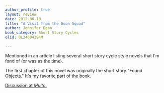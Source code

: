 ```yaml
---
author_profile: true
layout: review
date: 2012-06-10
title: "A Visit from the Goon Squad"
author: Jennifer Egan
book_category: Short Story Cycles
olid: OL24604394M

---
```


Mentioned in an article listing several short story cycle style novels that I'm fond of (or was as the time).

The first chapter of this novel was originally the short story "Found Objects." It's my favorite part of the book. 

[Discussion at *Multo*.](https://multoghost.wordpress.com/2012/06/10/stories-for-the-short-attention-span/)